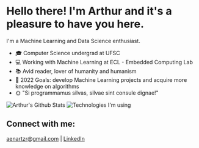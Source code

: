 # Hello there! I'm Arthur and it's a pleasure to have you here.

I'm a Machine Learning and Data Science enthusiast.

- 🎓 Computer Science undergrad at UFSC
- 💻 Working with Machine Learning at ECL - Embedded Computing Lab
- 📚 Avid reader, lover of humanity and humanism
- 🔭 2022 Goals: develop Machine Learning projects and acquire more knowledge on algorithms
- 🌞 "Si programmamus silvas, silvae sint consule dignae!" 

![Arthur's Github Stats](https://github-readme-stats.vercel.app/api?username=scarpart) ![[Technologies I'm using](https://github-readme-stats.vercel.app/api/top-langs/?username=anuraghazra)](https://github.com/anuraghazra/github-readme-stats)

## Connect with me:
[aenartzr@gmail.com](aenartzr@gmail.com) | [LinkedIn](https://www.linkedin.com/in/arthur-s-707a69235/)
